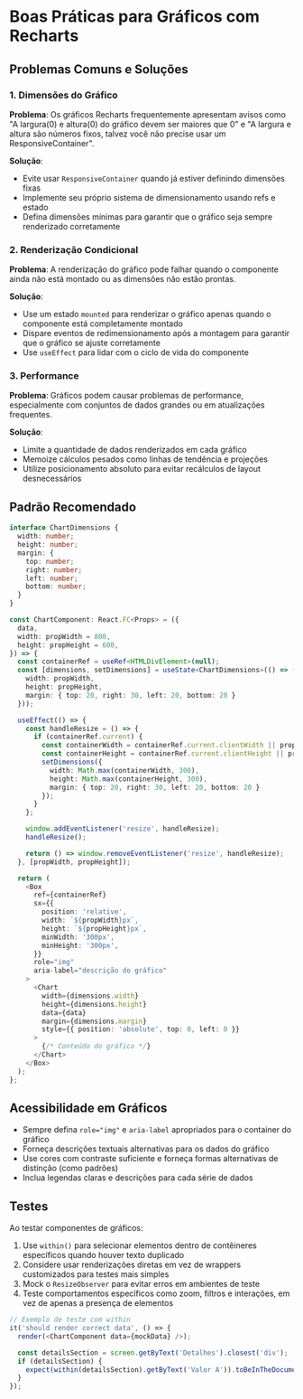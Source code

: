 # Boas Práticas para Gráficos com Recharts

## Problemas Comuns e Soluções

### 1. Dimensões do Gráfico

**Problema**: Os gráficos Recharts frequentemente apresentam avisos como "A largura(0) e altura(0) do gráfico devem ser maiores que 0" e "A largura e altura são números fixos, talvez você não precise usar um ResponsiveContainer".

**Solução**:
- Evite usar `ResponsiveContainer` quando já estiver definindo dimensões fixas
- Implemente seu próprio sistema de dimensionamento usando refs e estado
- Defina dimensões mínimas para garantir que o gráfico seja sempre renderizado corretamente

### 2. Renderização Condicional

**Problema**: A renderização do gráfico pode falhar quando o componente ainda não está montado ou as dimensões não estão prontas.

**Solução**:
- Use um estado `mounted` para renderizar o gráfico apenas quando o componente está completamente montado
- Dispare eventos de redimensionamento após a montagem para garantir que o gráfico se ajuste corretamente
- Use `useEffect` para lidar com o ciclo de vida do componente

### 3. Performance

**Problema**: Gráficos podem causar problemas de performance, especialmente com conjuntos de dados grandes ou em atualizações frequentes.

**Solução**:
- Limite a quantidade de dados renderizados em cada gráfico
- Memoize cálculos pesados como linhas de tendência e projeções
- Utilize posicionamento absoluto para evitar recálculos de layout desnecessários

## Padrão Recomendado

```typescript
interface ChartDimensions {
  width: number;
  height: number;
  margin: {
    top: number;
    right: number;
    left: number;
    bottom: number;
  }
}

const ChartComponent: React.FC<Props> = ({
  data,
  width: propWidth = 800,
  height: propHeight = 600,
}) => {
  const containerRef = useRef<HTMLDivElement>(null);
  const [dimensions, setDimensions] = useState<ChartDimensions>(() => ({
    width: propWidth,
    height: propHeight,
    margin: { top: 20, right: 30, left: 20, bottom: 20 }
  }));

  useEffect(() => {
    const handleResize = () => {
      if (containerRef.current) {
        const containerWidth = containerRef.current.clientWidth || propWidth;
        const containerHeight = containerRef.current.clientHeight || propHeight;
        setDimensions({
          width: Math.max(containerWidth, 300),
          height: Math.max(containerHeight, 300),
          margin: { top: 20, right: 30, left: 20, bottom: 20 }
        });
      }
    };

    window.addEventListener('resize', handleResize);
    handleResize();

    return () => window.removeEventListener('resize', handleResize);
  }, [propWidth, propHeight]);

  return (
    <Box
      ref={containerRef}
      sx={{
        position: 'relative',
        width: `${propWidth}px`,
        height: `${propHeight}px`,
        minWidth: '300px',
        minHeight: '300px',
      }}
      role="img"
      aria-label="descrição do gráfico"
    >
      <Chart
        width={dimensions.width}
        height={dimensions.height}
        data={data}
        margin={dimensions.margin}
        style={{ position: 'absolute', top: 0, left: 0 }}
      >
        {/* Conteúdo do gráfico */}
      </Chart>
    </Box>
  );
};
```

## Acessibilidade em Gráficos

- Sempre defina `role="img"` e `aria-label` apropriados para o container do gráfico
- Forneça descrições textuais alternativas para os dados do gráfico
- Use cores com contraste suficiente e forneça formas alternativas de distinção (como padrões)
- Inclua legendas claras e descrições para cada série de dados

## Testes

Ao testar componentes de gráficos:

1. Use `within()` para selecionar elementos dentro de contêineres específicos quando houver texto duplicado
2. Considere usar renderizações diretas em vez de wrappers customizados para testes mais simples
3. Mock o `ResizeObserver` para evitar erros em ambientes de teste
4. Teste comportamentos específicos como zoom, filtros e interações, em vez de apenas a presença de elementos

```typescript
// Exemplo de teste com within
it('should render correct data', () => {
  render(<ChartComponent data={mockData} />);

  const detailsSection = screen.getByText('Detalhes').closest('div');
  if (detailsSection) {
    expect(within(detailsSection).getByText('Valor A')).toBeInTheDocument();
  }
});
```
